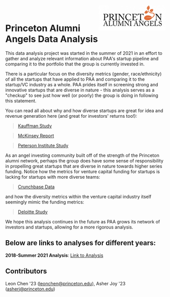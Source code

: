 <a href="https://www.princetonalumniangels.org/" target = "_blank"><img src="2018-2021/visuals/paa_logo.png" width="210" height="80" align="right"/></a> 
<br>

# Princeton Alumni Angels Data Analysis


This data analysis project was started in the summer of 2021 in an effort to gather and analyze relevant information about PAA's startup pipeline and comparing it to the portfolio that the group is currently invested in.

There is a particular focus on the diversity metrics (gender, race/ethnicity) of all the startups that have applied to PAA and comparing it to the startup/VC industry as a whole. PAA prides itself in screening strong and innovative startups that are diverse in nature - this analysis serves as a "checkup" to see just how well (or poorly) the group is doing in following this statement.

You can read all about why and how diverse startups are great for idea and revenue generation here (and great for investors' returns too!):

> <a href="https://www.kauffmanfellows.org/journal_posts/the-pipeline-myth-ethnicity-fund-managers" target="_blank">Kauffman Study</a>

> <a href="https://www.mckinsey.com/business-functions/organization/our-insights/why-diversity-matters" target="_blank">McKinsey Report</a>

> <a href="https://www.piie.com/newsroom/press-releases/new-peterson-institute-research-over-21000-companies-globally-finds-women" target="_blank">Peterson Institute Study</a>

As an angel investing community built off of the strength of the Princeton alumni network, perhaps the group does have some sense of responsibility in propelling great startups that are diverse in nature towards higher series funding. Notice how the metrics for venture capital funding for startups is lacking for startups with more diverse teams:

> <a href="http://about.crunchbase.com/wp-content/uploads/2020/10/2020_crunchbase_diversity_report.pdf" target="_blank">Crunchbase Data</a>

and how the diversity metrics within the venture capital industry itself seemingly mimic the funding metrics:

> <a href="https://www2.deloitte.com/content/campaigns/us/audit/survey/diversity-venture-capital-human-capital-survey-dashboard.html" target="_blank">Deloitte Study</a>

We hope this analysis continues in the future as PAA grows its network of investors and startups, allowing for a more rigorous analysis.

## Below are links to analyses for different years:
**2018-Summer 2021 Analysis**: <a href="./2018-2021/2018-2021.html" target = "_blank" title="Link to Analysis">Link to Analysis</a>

## Contributors
Leon Chen '23 (leonchen@princeton.edu), Asher Joy '23 (asherj@princeton.edu)






